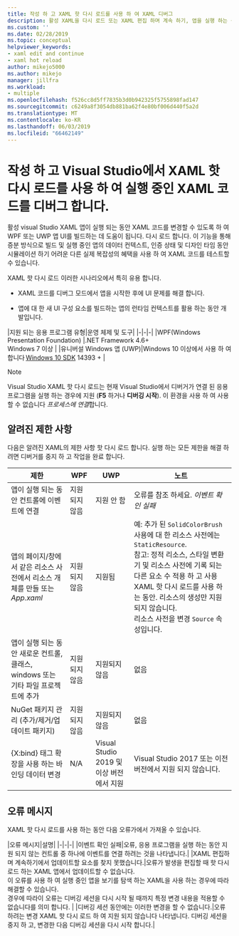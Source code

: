 ```yaml
---
title: 작성 하 고 XAML 핫 다시 로드를 사용 하 여 XAML 디버그
description: 활성 XAML을 다시 로드 또는 XAML 편집 하며 계속 하기, 앱을 실행 하는 동안 XAML 코드를 변경할 수 있습니다.
ms.custom: ''
ms.date: 02/28/2019
ms.topic: conceptual
helpviewer_keywords:
- xaml edit and continue
- xaml hot reload
author: mikejo5000
ms.author: mikejo
manager: jillfra
ms.workload:
- multiple
ms.openlocfilehash: f526cc8d5ff7835b3d0b942325f5755898fad147
ms.sourcegitcommit: c6249a8f3054db881ba62f4e80bf006d440f5a2d
ms.translationtype: MT
ms.contentlocale: ko-KR
ms.lasthandoff: 06/03/2019
ms.locfileid: "66462149"
---
```

# <a name="write-and-debug-running-xaml-code-with-xaml-hot-reload-in-visual-studio"></a>작성 하 고 Visual Studio에서 XAML 핫 다시 로드를 사용 하 여 실행 중인 XAML 코드를 디버그 합니다.

활성 visual Studio XAML 앱이 실행 되는 동안 XAML 코드를 변경할 수 있도록 하 여 WPF 또는 UWP 앱 UI를 빌드하는 데 도움이 됩니다. 다시 로드 합니다. 이 기능을 통해 증분 방식으로 빌드 및 실행 중인 앱의 데이터 컨텍스트, 인증 상태 및 디자인 타임 동안 시뮬레이션 하기 어려운 다른 실제 복잡성의 혜택을 사용 하 여 XAML 코드를 테스트할 수 있습니다.

XAML 핫 다시 로드 이러한 시나리오에서 특히 유용 합니다.

* XAML 코드를 디버그 모드에서 앱을 시작한 후에 UI 문제를 해결 합니다.

* 앱에 대 한 새 UI 구성 요소를 빌드하는 앱의 런타임 컨텍스트를 활용 하는 동안 개발입니다.

|지원 되는 응용 프로그램 유형|운영 체제 및 도구|
|-|-|-|
|WPF(Windows Presentation Foundation) |.NET Framework 4.6+</br>Windows 7 이상 |
|유니버설 Windows 앱 (UWP)|Windows 10 이상에서 사용 하 여 합니다 [Windows 10 SDK](https://developer.microsoft.com/windows/downloads/windows-10-sdk) 14393 + |

> [!NOTE]
> Visual Studio XAML 핫 다시 로드는 현재 Visual Studio에서 디버거가 연결 된 응용 프로그램을 실행 하는 경우에 지원 (**F5** 하거나 **디버깅 시작**). 이 환경을 사용 하 여 사용할 수 없습니다 *프로세스에 연결*합니다.

## <a name="known-limitations"></a>알려진 제한 사항

다음은 알려진 XAML의 제한 사항 핫 다시 로드 합니다. 실행 하는 모든 제한을 해결 하려면 디버거를 중지 하 고 작업을 완료 합니다.

|제한|WPF|UWP|노트|
|-|-|-|-|
|앱이 실행 되는 동안 컨트롤에 이벤트에 연결|지원되지 않음|지원 안 함|오류를 참조 하세요. *이벤트 확인 실패*|
|앱의 페이지/창에서 같은 리소스 사전에서 리소스 개체를 만들 또는 *App.xaml*|지원되지 않음|지원됨|예: 추가 된 ```SolidColorBrush``` 사용에 대 한 리소스 사전에는 ```StaticResource```.</br>참고: 정적 리소스, 스타일 변환기 및 리소스 사전에 기록 되는 다른 요소 수 적용 하 고 사용 XAML 핫 다시 로드를 사용 하는 동안. 리소스의 생성만 지원 되지 않습니다.</br> 리소스 사전을 변경 ```Source``` 속성입니다.| 
|앱이 실행 되는 동안 새로운 컨트롤, 클래스, windows 또는 기타 파일 프로젝트에 추가|지원되지 않음|지원되지 않음|없음|
|NuGet 패키지 관리 (추가/제거/업데이트 패키지)|지원되지 않음|지원되지 않음|없음|
|{X:bind} 태그 확장을 사용 하는 바인딩 데이터 변경|N/A|Visual Studio 2019 및 이상 버전에서 지원|Visual Studio 2017 또는 이전 버전에서 지원 되지 않습니다.|

## <a name="error-messages"></a>오류 메시지

XAML 핫 다시 로드를 사용 하는 동안 다음 오류가에서 가져올 수 있습니다.

|오류 메시지|설명|
|-|-|-|
|이벤트 확인 실패|오류, 응용 프로그램을 실행 하는 동안 지원 되지 않는 컨트롤 중 하나에 이벤트를 연결 하려는 것을 나타냅니다.|
|XAML 편집하며 계속하기에서 업데이트할 요소를 찾지 못했습니다.|오류가 발생을 편집할 때 핫 다시 로드 하는 XAML 앱에서 업데이트할 수 없습니다.</br> 이 오류를 사용 하 여 실행 중인 앱을 보기를 탐색 하는 XAML을 사용 하는 경우에 따라 해결할 수 있습니다.</br> 경우에 따라이 오류는 디버깅 세션을 다시 시작 될 때까지 특정 변경 내용을 적용할 수 없습니다를 의미 합니다. |
|디버깅 세션 동안에는 이러한 변경을 할 수 없습니다.|오류 하려는 변경 XAML 핫 다시 로드 하 여 지원 되지 않습니다 나타냅니다. 디버깅 세션을 중지 하 고, 변경한 다음 디버깅 세션을 다시 시작 합니다.|
